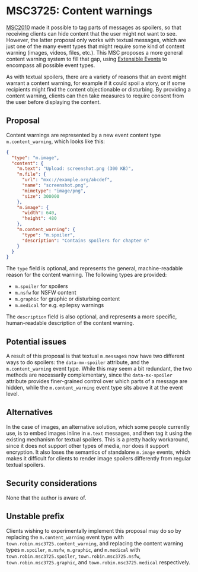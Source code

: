 # MSC3725: Content warnings

[MSC2010](2010-spoilers.md) made it possible to tag parts of messages as
spoilers, so that receiving clients can hide content that the user might not
want to see. However, the latter proposal only works with textual messages,
which are just one of the many event types that might require some kind of
content warning (images, videos, files, etc.). This MSC proposes a more general
content warning system to fill that gap, using
[Extensible Events](https://github.com/matrix-org/matrix-doc/pull/1767) to
encompass all possible event types.

As with textual spoilers, there are a variety of reasons that an event might
warrant a content warning, for example if it could spoil a story, or if some
recipients might find the content objectionable or disturbing. By providing a
content warning, clients can then take measures to require consent from the user
before displaying the content.

## Proposal

Content warnings are represented by a new event content type
`m.content_warning`, which looks like this:

```json
{
  "type": "m.image",
  "content": {
    "m.text": "Upload: screenshot.png (300 KB)",
    "m.file": {
      "url": "mxc://example.org/abcdef",
      "name": "screenshot.png",
      "mimetype": "image/png",
      "size": 300000
    },
    "m.image": {
      "width": 640,
      "height": 480
    },
    "m.content_warning": {
      "type": "m.spoiler",
      "description": "Contains spoilers for chapter 6"
    }
  }
}
```

The `type` field is optional, and represents the general, machine-readable
reason for the content warning. The following types are provided:

- `m.spoiler` for spoilers
- `m.nsfw` for NSFW content
- `m.graphic` for graphic or disturbing content
- `m.medical` for e.g. epilepsy warnings

The `description` field is also optional, and represents a more specific,
human-readable description of the content warning.

## Potential issues

A result of this proposal is that textual `m.message`s now have two different
ways to do spoilers: the `data-mx-spoiler` attribute, and the
`m.content_warning` event type. While this may seem a bit redundant, the two
methods are necessarily complementary, since the `data-mx-spoiler` attribute
provides finer-grained control over which parts of a message are hidden, while
the `m.content_warning` event type sits above it at the event level.

## Alternatives

In the case of images, an alternative solution, which some people currently use,
is to embed images inline in `m.text` messages, and then tag it using the
existing mechanism for textual spoilers. This is a pretty hacky workaround,
since it does not support other types of media, nor does it support encryption.
It also loses the semantics of standalone `m.image` events, which makes it
difficult for clients to render image spoilers differently from regular textual
spoilers.

## Security considerations

None that the author is aware of.

## Unstable prefix

Clients wishing to experimentally implement this proposal may do so by replacing
the `m.content_warning` event type with `town.robin.msc3725.content_warning`,
and replacing the content warning types `m.spoiler`, `m.nsfw`, `m.graphic`, and
`m.medical` with `town.robin.msc3725.spoiler`, `town.robin.msc3725.nsfw`,
`town.robin.msc3725.graphic`, and `town.robin.msc3725.medical` respectively.
